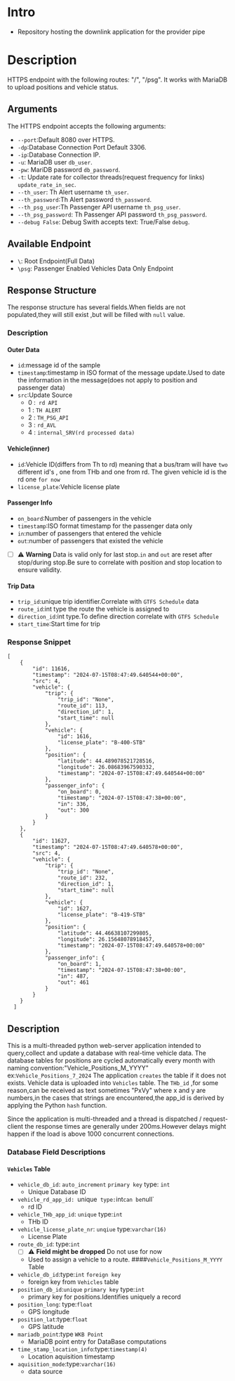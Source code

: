 # Intro
- Repository hosting the downlink application for the provider pipe
# Description
HTTPS endpoint with the following routes: "/", "/psg". It works with MariaDB to upload positions and vehicle status.

## Arguments

The HTTPS endpoint accepts the following arguments:
- `--port`:Default 8080 over HTTPS.
- `-dp`:Database Connection Port Default 3306.
- `-ip`:Database Connection IP.
-  `-u`: MariaDB user  `db_user`.
- `-pw`: MariDB password `db_password`.
- `-t`: Update rate for collector threads(request frequency for links) `update_rate_in_sec`.
- `--th_user`: Th Alert username `th_user`.
- `--th_password`:Th Alert password `th_password`.
- `--th_psg_user`:Th Passenger API username `th_psg_user`.
- `--th_psg_password`: Th Passenger API password `th_psg_password`.
- `--debug False`: Debug Swith accepts text: True/False  `debug`.

## Available Endpoint
- `\`:  Root  Endpoint(Full Data)
- `\psg`:  Passenger Enabled Vehicles Data Only  Endpoint
## Response Structure 
The response structure has several fields.When fields are not populated,they will still exist ,but will be filled with `null` value.
### Description
#### Outer Data
- `id`:message id of the sample
- `timestamp`:timestamp in ISO format of the message update.Used to date the information in the message(does not apply to position and passenger data)
- `src`:Update Source 
    * 0 :` rd API`
    * 1 : `TH ALERT`
    * 2 : `TH_PSG_API`
    * 3 : `rd_AVL`
    * 4 : `internal_SRV(rd processed data)`
#### Vehicle(inner)
- `id`:Vehicle ID(differs from Th to rd) meaning that a bus/tram will have `two` different id's , one from THb and one from rd. The given vehicle id is the rd one `for now` 
- `license_plate`:Vehicle license plate
#### Passenger Info
- `on_board`:Number of passengers in the vehicle 
- `timestamp`:ISO format timestamp for the passenger data only
- `in`:number of passengers that entered the vehicle
- `out`:number of passengers that existed the vehicle
- [ ] :warning: **Warning** Data is valid only for last stop.`in` and `out` are reset after stop/during stop.Be sure to correlate with position and stop location to ensure validity.
#### Trip Data
- `trip_id`:unique trip identifier.Correlate with `GTFS Schedule` data
- `route_id`:int type the route the vehicle is assigned to  
- `direction_id`:int type.To define direction correlate with `GTFS Schedule`
- `start_time`:Start time for trip                               
### Response Snippet
```
[
    {
        "id": 11616,
        "timestamp": "2024-07-15T08:47:49.640544+00:00",
        "src": 4,
        "vehicle": {
            "trip": {
                "trip_id": "None",
                "route_id": 113,
                "direction_id": 1,
                "start_time": null
            },
            "vehicle": {
                "id": 1616,
                "license_plate": "B-400-STB"
            },
            "position": {
                "latitude": 44.489078521728516,
                "longitude": 26.08683967590332,
                "timestamp": "2024-07-15T08:47:49.640544+00:00"
            },
            "passenger_info": {
                "on_board": 0,
                "timestamp": "2024-07-15T08:47:38+00:00",
                "in": 336,
                "out": 300
            }
        }
    },
    {
        "id": 11627,
        "timestamp": "2024-07-15T08:47:49.640578+00:00",
        "src": 4,
        "vehicle": {
            "trip": {
                "trip_id": "None",
                "route_id": 232,
                "direction_id": 1,
                "start_time": null
            },
            "vehicle": {
                "id": 1627,
                "license_plate": "B-419-STB"
            },
            "position": {
                "latitude": 44.46638107299805,
                "longitude": 26.15648078918457,
                "timestamp": "2024-07-15T08:47:49.640578+00:00"
            },
            "passenger_info": {
                "on_board": 1,
                "timestamp": "2024-07-15T08:47:38+00:00",
                "in": 487,
                "out": 461
            }
        }
    }
  ]
```

## Description
This is a multi-threaded python web-server application intended to query,collect and update a database with real-time vehicle data.
The database tables for positions are cycled automatically every month with naming convention:"Vehicle_Positions_M_YYYY" ex:`Vehicle_Positions_7_2024`
The application `creates` the table if it does not exists.
Vehicle data is uploaded into `Vehicles` table.
The `THb_id` ,for some reason,can be received as text sometimes "PxVy" where x and y are numbers,in the cases that strings are encountered,the app_id is derived by applying the Python `hash` function.

Since the application is multi-threaded and a thread is dispatched / request-client the response times are generally under 200ms.However delays might happen if the load is above 1000 concurrent connections.


### Database Field Descriptions
####  `Vehicles` Table
- `vehicle_db_id`: `auto_increment` `primary key` type: `int`
    * Unique Database ID
- `vehicle_rd_app_id: `unique` type:`int` can be `null`
    * rd ID
- `vehicle_THb_app_id`: `unique` type:`int`
    * THb ID
- `vehicle_license_plate_nr`: `unqiue` type:`varchar(16)`
    * License Plate
- `route_db_id`: type:`int` 
    * [ ] :warning: **Field might be dropped** Do not use for now
    * Used to assign a vehicle to a route.
####`Vehicle_Positions_M_YYYY` Table
- `vehicle_db_id`:type:`int` `foreign key` 
    * foreign key from `Vehicles` table
- `position_db_id`:`unique` `primary key` type:`int`
    * primary key for positions.Identifies uniquely a record
- `position_long`: type:`float` 
    * GPS longitude
- `position_lat`:type:`float`
    * GPS latitude
- `mariadb_point`:type `WKB Point`
    * MariaDB point entry for DataBase computations
- `time_stamp_location_info`:type:`timestamp(4)`
    * Location aquisition timestamp
- `aquisition_mode`:type:`varchar(16)`
    * data source 
   
